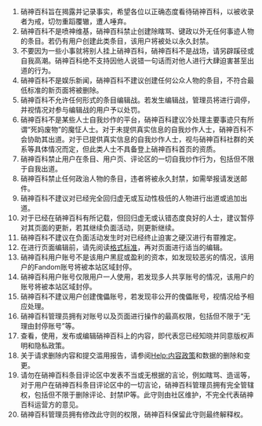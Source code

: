 <div id="mw-content-text" lang="zh-Hans" dir="ltr" class="mw-content-ltr"><div class="mw-parser-output"><ol><li>硝神百科旨在揭露并记录事实，希望各位以正确态度看待硝神百科，以被收录者为戒，切勿重蹈覆辙，遭人唾弃。</li>
<li>硝神百科不是喷神维基，硝神百科禁止创建除瞎骂、键政以外无任何事迹人物的条目。若仍有用户创建此类条目，该用户将被处以永久封禁。</li>
<li>不要因为一些小事就将别人挂上硝神百科，硝神百科不是战场，请另辟蹊径或自我高潮。硝神百科绝不支持因他人说错一句话而对他人进行大肆迫害甚至出道的行为。</li>
<li>硝神百科不是娱乐新闻，硝神百科不建议创建任何公众人物的条目，不符合最低标准的新页面将被删除。</li>
<li>硝神百科不允许任何形式的条目编辑战。若发生编辑战，管理员将进行调停，并视情况对参与编辑战的用户予以处罚。</li>
<li>硝神百科不是某些人士自我炒作的平台，硝神百科建议冷处理主要事迹只有所谓“死妈废物”的魔怔人士。对于未提供真实信息的自我炒作人士，硝神百科不会协助其出道。对于已提供真实信息的自我炒作人士，视与硝神百科社群的关系等具体情况而定，但此类人士不具备登上硝神百科首页的资质。</li>
<li>硝神百科禁止用户在条目、用户页、评论区的一切自我炒作行为，包括但不限于自我出道。</li>
<li>硝神百科禁止任何政治人物的条目，违者将被永久封禁，如需举报请发送邮件。</li>
<li>硝神百科不建议对已经完全回归虚无或互动性极低的人物进行出道或追加出道。</li>
<li>对于已经在硝神百科有所记载，但回归虚无或认错态度良好的人士，建议暂停对其页面的更新，若其继续负面活动，则更新继续。</li>
<li>硝神百科不建议在负面活动发生时对已经终止迫害之硬汉进行有罪推定。</li>
<li>在进行页面编辑前，请先阅读<a href="/w/index.php?title=%E5%B8%AE%E5%8A%A9:%E6%A0%BC%E5%BC%8F%E6%A0%87%E5%87%86&amp;action=edit&amp;redlink=1" class="new" title="帮助:格式标准（页面不存在）">格式标准</a>，再对页面进行适当的编辑。</li>
<li>硝神百科用户账号不是该用户黑屁或盈利的资本，如发现较恶劣的情况，该用户的Fandom账号将被本站区域封停。</li>
<li>硝神百科用户账号仅限用户一人使用，若发现多人共享账号的情况，该用户的账号将被本站区域封停。</li>
<li>硝神百科不建议用户创建傀儡账号，若发现非公开的傀儡账号，视情况给予相应处理。</li>
<li>硝神百科管理员拥有对账号以及页面进行操作的最高权限，包括但不限于“无理由封停账号”等。</li>
<li>查看，使用，发布或编辑硝神百科上的内容，即代表您已经知晓并同意版权声明和隐私政策。</li>
<li>关于请求删除内容和提交滥用报告，请参阅<a href="/w/index.php?title=%E5%B8%AE%E5%8A%A9:%E5%86%85%E5%AE%B9%E6%94%BF%E7%AD%96&amp;action=edit&amp;redlink=1" class="new" title="帮助:内容政策（页面不存在）">Help:内容政策</a>和数据的删除和变更。</li>
<li>请勿在硝神百科条目评论区中发表不当或无根据的言论，例如瞎骂、造谣等，对于用户在硝神百科条目评论区中的一切言论，硝神百科管理员拥有完全管辖权，包括但不限于删除评论、封禁IP等。此守则由社区维护，不完全代表硝神百科运营方的意见。</li>
<li>硝神百科管理员拥有修改此守则的权限，硝神百科保留此守则最终解释权。</li></ol>
<!-- 
NewPP limit report
Parsed by mw7
Cached time: 20210119123431
Cache expiry: 86400
Dynamic content: false
Complications: []
CPU time usage: 0.006 seconds
Real time usage: 0.007 seconds
Preprocessor visited node count: 1/1000000
Post‐expand include size: 0/2097152 bytes
Template argument size: 0/2097152 bytes
Highest expansion depth: 1/40
Expensive parser function count: 0/99
Unstrip recursion depth: 0/20
Unstrip post‐expand size: 0/5000000 bytes
-->
<!--
Transclusion expansion time report (%,ms,calls,template)
100.00%    0.000      1 -total
-->

<!-- Saved in parser cache with key xiaoshenbikewiki:pcache:idhash:18-0!canonical and timestamp 20210119123431 and revision id 104
 -->
</div><noscript><img src="https://xiaoshenbike.miraheze.org/wiki/Special:CentralAutoLogin/start?type=1x1" alt="" title="" width="1" height="1" style="border: none; position: absolute;" /></noscript></div>
